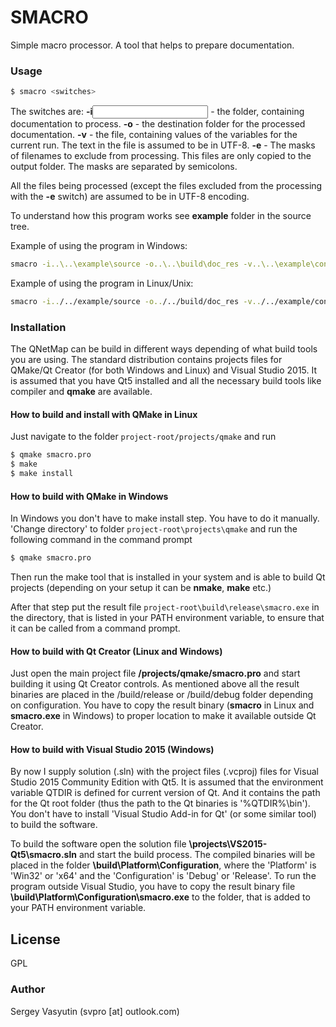 # SMACRO
Simple macro processor. A tool that helps to prepare documentation.

### Usage

```sh
$ smacro <switches>
```
The switches are:
**-i<input folder>** - the folder, containing documentation to process.
**-o<output folder>** - the destination folder for the processed documentation.
**-v<variables file>** - the file, containing values of the variables for the current run. The text in the file is assumed to be in UTF-8.
**-e<masks>** - The masks of filenames to exclude from processing. This files are only copied to the output folder. The masks are separated by semicolons.

All the files being processed (except the files excluded from the processing with the **-e** switch) are assumed to be in UTF-8 encoding.

To understand how this program works see **example** folder in the source tree.

Example of using the program in Windows:
```sh
smacro -i..\..\example\source -o..\..\build\doc_res -v..\..\example\config -e*.txt;*.png
```

Example of using the program in Linux/Unix:
```sh
smacro -i../../example/source -o../../build/doc_res -v../../example/config -e*.txt;*.png
```

### Installation

The QNetMap can be build in different ways depending of what build tools you are using. The standard distribution contains projects files for QMake/Qt Creator (for both Windows and Linux) and Visual Studio 2015. It is assumed that you have Qt5 installed and all the necessary build tools like compiler and **qmake** are available.

#### How to build and install with QMake in Linux

Just navigate to the folder `project-root/projects/qmake` and run

```sh
$ qmake smacro.pro
$ make
$ make install
```

#### How to build with QMake in Windows

In Windows you don't have to make install step. You have to do it manually. 'Change directory' to folder `project-root\projects\qmake` and run the following command in the command prompt

```sh
$ qmake smacro.pro
```
Then run the make tool that is installed in your system and is able to build Qt projects (depending on your setup it can be **nmake**, **make** etc.)

After that step put the result file `project-root\build\release\smacro.exe` in the directory, that is listed in your PATH environment variable, to ensure that it can be called from a command prompt.

#### How to build with Qt Creator (Linux and Windows)

Just open the main project file **<project path>/projects/qmake/smacro.pro** and start building it using Qt Creator controls. As mentioned above all the result binaries are placed in the /build/release or /build/debug folder depending on configuration. You have to copy the result binary (**smacro** in Linux and **smacro.exe** in Windows) to proper location to make it available outside Qt Creator.

#### How to build with Visual Studio 2015 (Windows)

By now I supply solution (.sln) with the project files (.vcproj) files for Visual Studio 2015 Community Edition with Qt5. It is assumed that the environment variable QTDIR is defined for current version of Qt. And it contains the path for the Qt root folder (thus the path to the Qt binaries is '%QTDIR%\bin'). You don't have to install 'Visual Studio Add-in for Qt' (or some similar tool) to build the software.

To build the software open the solution file **<project path>\projects\VS2015-Qt5\smacro.sln** and start the build process. The compiled binaries will be placed in the folder **<project path>\build\Platform\Configuration**, where the 'Platform' is 'Win32' or 'x64' and the 'Configuration' is 'Debug' or 'Release'. To run the program outside Visual Studio, you have to copy the result binary file **<project path>\build\Platform\Configuration\smacro.exe** to the folder, that is added to your PATH environment variable.

License
----

GPL

### Author

Sergey Vasyutin (svpro [at] outlook.com)